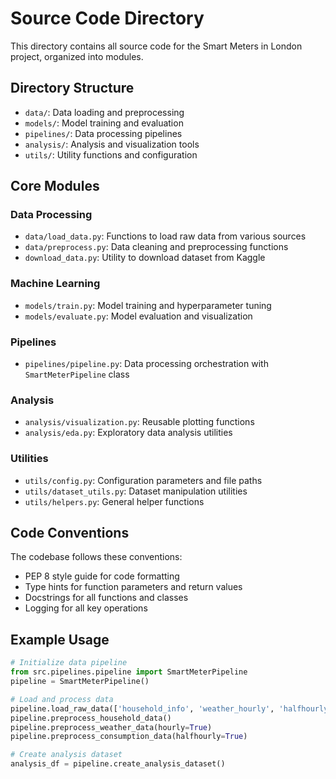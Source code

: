 # Source Code Directory

This directory contains all source code for the Smart Meters in London project, organized into modules.

## Directory Structure

- `data/`: Data loading and preprocessing
- `models/`: Model training and evaluation
- `pipelines/`: Data processing pipelines
- `analysis/`: Analysis and visualization tools
- `utils/`: Utility functions and configuration

## Core Modules

### Data Processing

- `data/load_data.py`: Functions to load raw data from various sources
- `data/preprocess.py`: Data cleaning and preprocessing functions
- `download_data.py`: Utility to download dataset from Kaggle

### Machine Learning

- `models/train.py`: Model training and hyperparameter tuning
- `models/evaluate.py`: Model evaluation and visualization

### Pipelines

- `pipelines/pipeline.py`: Data processing orchestration with `SmartMeterPipeline` class

### Analysis

- `analysis/visualization.py`: Reusable plotting functions
- `analysis/eda.py`: Exploratory data analysis utilities

### Utilities

- `utils/config.py`: Configuration parameters and file paths
- `utils/dataset_utils.py`: Dataset manipulation utilities
- `utils/helpers.py`: General helper functions

## Code Conventions

The codebase follows these conventions:

- PEP 8 style guide for code formatting
- Type hints for function parameters and return values
- Docstrings for all functions and classes
- Logging for all key operations

## Example Usage

```python
# Initialize data pipeline
from src.pipelines.pipeline import SmartMeterPipeline
pipeline = SmartMeterPipeline()

# Load and process data
pipeline.load_raw_data(['household_info', 'weather_hourly', 'halfhourly_dataset'])
pipeline.preprocess_household_data()
pipeline.preprocess_weather_data(hourly=True)
pipeline.preprocess_consumption_data(halfhourly=True)

# Create analysis dataset
analysis_df = pipeline.create_analysis_dataset()
``` 